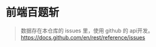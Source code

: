 # 前端百题斩



> 数据存在本仓库的 issues 里，使用 github 的 api开发。
> https://docs.github.com/en/rest/reference/issues
